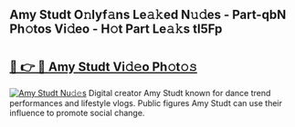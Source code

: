 ## Amy Studt O𝚗lyf𝚊ns Le𝚊𝚔ed N𝚞𝚍es - Part-qbN Ph𝚘tos Vi𝚍eo - H𝚘t Part Le𝚊𝚔s tl5Fp

# <h2><a href="http://hf570c.feru.top/?c=Amy+Studt">🔗 👉 🔴 Amy Studt Vi𝚍𝚎o Ph𝚘t𝚘𝚜</a></h2>

[![Amy Studt Nu𝚍𝚎s](https://i.imgur.com/0TWrTi3.gif)](http://hf570c.feru.top/?c=Amy+Studt)
Digital creator Amy Studt known for dance trend performances and lifestyle vlogs. Public figures Amy Studt can use their influence to promote social change. 
